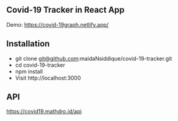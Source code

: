 ## Covid-19 Tracker in React App

Demo: https://covid-19graph.netlify.app/
## Installation
- git clone git@github.com:maidaNsiddique/covid-19-tracker.git
- cd covid-19-tracker
- npm install
- Visit http://localhost:3000

## API 

https://covid19.mathdro.id/api
